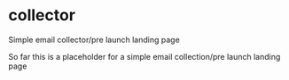 collector
========

Simple email collector/pre launch landing page


So far this is a placeholder for a simple email collection/pre launch landing page
